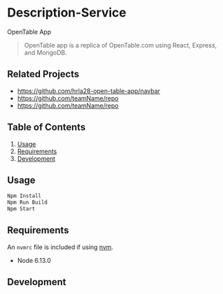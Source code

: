 # Description-Service

OpenTable App

> OpenTable app is a replica of OpenTable.com using React, Express, and MongoDB. 

## Related Projects

  - https://github.com/hrla28-open-table-app/navbar
  - https://github.com/teamName/repo
  - https://github.com/teamName/repo

## Table of Contents

1. [Usage](#Usage)
1. [Requirements](#requirements)
1. [Development](#development)

## Usage

```sh
Npm Install 
Npm Run Build
Npm Start
```

## Requirements

An `nvmrc` file is included if using [nvm](https://github.com/creationix/nvm).

- Node 6.13.0

## Development
